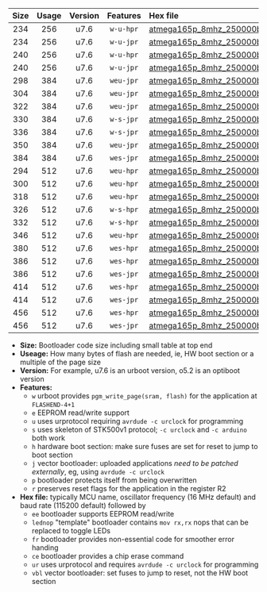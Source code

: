|Size|Usage|Version|Features|Hex file|
|:-:|:-:|:-:|:-:|:--|
|234|256|u7.6|`w-u-hpr`|[atmega165p_8mhz_250000bps_ur.hex](https://raw.githubusercontent.com/stefanrueger/urboot/main/atmega165p_8mhz_250000bps_ur.hex)|
|234|256|u7.6|`w-u-jpr`|[atmega165p_8mhz_250000bps_ur_vbl.hex](https://raw.githubusercontent.com/stefanrueger/urboot/main/atmega165p_8mhz_250000bps_ur_vbl.hex)|
|240|256|u7.6|`w-u-hpr`|[atmega165p_8mhz_250000bps_lednop_ur.hex](https://raw.githubusercontent.com/stefanrueger/urboot/main/atmega165p_8mhz_250000bps_lednop_ur.hex)|
|240|256|u7.6|`w-u-jpr`|[atmega165p_8mhz_250000bps_lednop_ur_vbl.hex](https://raw.githubusercontent.com/stefanrueger/urboot/main/atmega165p_8mhz_250000bps_lednop_ur_vbl.hex)|
|298|384|u7.6|`weu-jpr`|[atmega165p_8mhz_250000bps_ee_ur_vbl.hex](https://raw.githubusercontent.com/stefanrueger/urboot/main/atmega165p_8mhz_250000bps_ee_ur_vbl.hex)|
|304|384|u7.6|`weu-jpr`|[atmega165p_8mhz_250000bps_ee_lednop_ur_vbl.hex](https://raw.githubusercontent.com/stefanrueger/urboot/main/atmega165p_8mhz_250000bps_ee_lednop_ur_vbl.hex)|
|322|384|u7.6|`weu-jpr`|[atmega165p_8mhz_250000bps_ee_lednop_fr_ur_vbl.hex](https://raw.githubusercontent.com/stefanrueger/urboot/main/atmega165p_8mhz_250000bps_ee_lednop_fr_ur_vbl.hex)|
|330|384|u7.6|`w-s-jpr`|[atmega165p_8mhz_250000bps_vbl.hex](https://raw.githubusercontent.com/stefanrueger/urboot/main/atmega165p_8mhz_250000bps_vbl.hex)|
|336|384|u7.6|`w-s-jpr`|[atmega165p_8mhz_250000bps_lednop_vbl.hex](https://raw.githubusercontent.com/stefanrueger/urboot/main/atmega165p_8mhz_250000bps_lednop_vbl.hex)|
|350|384|u7.6|`weu-jpr`|[atmega165p_8mhz_250000bps_ee_lednop_fr_ce_ur_vbl.hex](https://raw.githubusercontent.com/stefanrueger/urboot/main/atmega165p_8mhz_250000bps_ee_lednop_fr_ce_ur_vbl.hex)|
|384|384|u7.6|`wes-jpr`|[atmega165p_8mhz_250000bps_ee_vbl.hex](https://raw.githubusercontent.com/stefanrueger/urboot/main/atmega165p_8mhz_250000bps_ee_vbl.hex)|
|294|512|u7.6|`weu-hpr`|[atmega165p_8mhz_250000bps_ee_ur.hex](https://raw.githubusercontent.com/stefanrueger/urboot/main/atmega165p_8mhz_250000bps_ee_ur.hex)|
|300|512|u7.6|`weu-hpr`|[atmega165p_8mhz_250000bps_ee_lednop_ur.hex](https://raw.githubusercontent.com/stefanrueger/urboot/main/atmega165p_8mhz_250000bps_ee_lednop_ur.hex)|
|318|512|u7.6|`weu-hpr`|[atmega165p_8mhz_250000bps_ee_lednop_fr_ur.hex](https://raw.githubusercontent.com/stefanrueger/urboot/main/atmega165p_8mhz_250000bps_ee_lednop_fr_ur.hex)|
|326|512|u7.6|`w-s-hpr`|[atmega165p_8mhz_250000bps.hex](https://raw.githubusercontent.com/stefanrueger/urboot/main/atmega165p_8mhz_250000bps.hex)|
|332|512|u7.6|`w-s-hpr`|[atmega165p_8mhz_250000bps_lednop.hex](https://raw.githubusercontent.com/stefanrueger/urboot/main/atmega165p_8mhz_250000bps_lednop.hex)|
|346|512|u7.6|`weu-hpr`|[atmega165p_8mhz_250000bps_ee_lednop_fr_ce_ur.hex](https://raw.githubusercontent.com/stefanrueger/urboot/main/atmega165p_8mhz_250000bps_ee_lednop_fr_ce_ur.hex)|
|380|512|u7.6|`wes-hpr`|[atmega165p_8mhz_250000bps_ee.hex](https://raw.githubusercontent.com/stefanrueger/urboot/main/atmega165p_8mhz_250000bps_ee.hex)|
|386|512|u7.6|`wes-hpr`|[atmega165p_8mhz_250000bps_ee_lednop.hex](https://raw.githubusercontent.com/stefanrueger/urboot/main/atmega165p_8mhz_250000bps_ee_lednop.hex)|
|386|512|u7.6|`wes-jpr`|[atmega165p_8mhz_250000bps_ee_lednop_vbl.hex](https://raw.githubusercontent.com/stefanrueger/urboot/main/atmega165p_8mhz_250000bps_ee_lednop_vbl.hex)|
|414|512|u7.6|`wes-hpr`|[atmega165p_8mhz_250000bps_ee_lednop_fr.hex](https://raw.githubusercontent.com/stefanrueger/urboot/main/atmega165p_8mhz_250000bps_ee_lednop_fr.hex)|
|414|512|u7.6|`wes-jpr`|[atmega165p_8mhz_250000bps_ee_lednop_fr_vbl.hex](https://raw.githubusercontent.com/stefanrueger/urboot/main/atmega165p_8mhz_250000bps_ee_lednop_fr_vbl.hex)|
|456|512|u7.6|`wes-hpr`|[atmega165p_8mhz_250000bps_ee_lednop_fr_ce.hex](https://raw.githubusercontent.com/stefanrueger/urboot/main/atmega165p_8mhz_250000bps_ee_lednop_fr_ce.hex)|
|456|512|u7.6|`wes-jpr`|[atmega165p_8mhz_250000bps_ee_lednop_fr_ce_vbl.hex](https://raw.githubusercontent.com/stefanrueger/urboot/main/atmega165p_8mhz_250000bps_ee_lednop_fr_ce_vbl.hex)|

- **Size:** Bootloader code size including small table at top end
- **Useage:** How many bytes of flash are needed, ie, HW boot section or a multiple of the page size
- **Version:** For example, u7.6 is an urboot version, o5.2 is an optiboot version
- **Features:**
  + `w` urboot provides `pgm_write_page(sram, flash)` for the application at `FLASHEND-4+1`
  + `e` EEPROM read/write support
  + `u` uses urprotocol requiring `avrdude -c urclock` for programming
  + `s` uses skeleton of STK500v1 protocol; `-c urclock` and `-c arduino` both work
  + `h` hardware boot section: make sure fuses are set for reset to jump to boot section
  + `j` vector bootloader: uploaded applications *need to be patched externally*, eg, using `avrdude -c urclock`
  + `p` bootloader protects itself from being overwritten
  + `r` preserves reset flags for the application in the register R2
- **Hex file:** typically MCU name, oscillator frequency (16 MHz default) and baud rate (115200 default) followed by
  + `ee` bootloader supports EEPROM read/write
  + `lednop` "template" bootloader contains `mov rx,rx` nops that can be replaced to toggle LEDs
  + `fr` bootloader provides non-essential code for smoother error handing
  + `ce` bootloader provides a chip erase command
  + `ur` uses urprotocol and requires `avrdude -c urclock` for programming
  + `vbl` vector bootloader: set fuses to jump to reset, not the HW boot section
